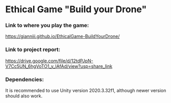 # Ethical Game "Build your Drone"

### Link to where you play the game: 
https://gianniii.github.io/EthicalGame-BuildYourDrone/

### Link to project report:
https://drive.google.com/file/d/12tdPJpN-V7Cc5UN_6hgVoTO1_y_lAfAd/view?usp=share_link

### Dependencies: 
It is recommended to use Unity version 2020.3.32f1, although newer version should also work.
